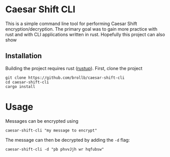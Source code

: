 # Caesar Shift CLI
This is a simple command line tool for performing Caesar Shift encryption/decryption. The primary goal was to gain more practice with rust and with CLI applications written in rust. Hopefully this project can also show

## Installation
Building the project requires rust ([rustup](https://rustup.rs/)). First, clone the project
```
git clone https://github.com/brollb/caesar-shift-cli
cd caesar-shift-cli
cargo install
```

# Usage
Messages can be encrypted using
```
caesar-shift-cli "my message to encrypt"
```

The message can then be decrypted by adding the `-d` flag:
```
caesar-shift-cli -d "pb phvvJjh wr hqfubsw"
```

